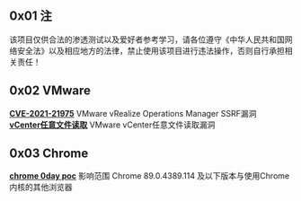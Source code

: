 ## 0x01 注
该项目仅供合法的渗透测试以及爱好者参考学习，请各位遵守《中华人民共和国网络安全法》以及相应地方的法律，禁止使用该项目进行违法操作，否则自行承担相关责任！

## 0x02 VMware
[**CVE-2021-21975**](https://github.com/TheTh1nk3r/exp_hub/tree/main/VMware) VMware vRealize Operations Manager SSRF漏洞  
[**vCenter任意文件读取**](https://github.com/TheTh1nk3r/exp_hub/tree/main/VMware) VMware vCenter任意文件读取漏洞 
 

## 0x03 Chrome
[**chrome 0day poc**](https://github.com/TheTh1nk3r/exp_hub/tree/main/chrome-0day) 影响范围 Chrome 89.0.4389.114 及以下版本与使用Chrome内核的其他浏览器





















